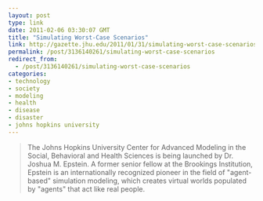 ```yaml
---
layout: post
type: link
date: 2011-02-06 03:30:07 GMT
title: "Simulating Worst-Case Scenarios"
link: http://gazette.jhu.edu/2011/01/31/simulating-worst-case-scenarios/
permalink: /post/3136140261/simulating-worst-case-scenarios
redirect_from: 
  - /post/3136140261/simulating-worst-case-scenarios
categories:
- technology
- society
- modeling
- health
- disease
- disaster
- johns hopkins university
---
```

<blockquote>The Johns Hopkins University Center for Advanced Modeling in the Social, Behavioral and Health Sciences is being launched by Dr. Joshua M. Epstein. A former senior fellow at the Brookings Institution, Epstein is an internationally recognized pioneer in the field of "agent-based" simulation modeling, which creates virtual worlds populated by "agents" that act like real people.</blockquote>